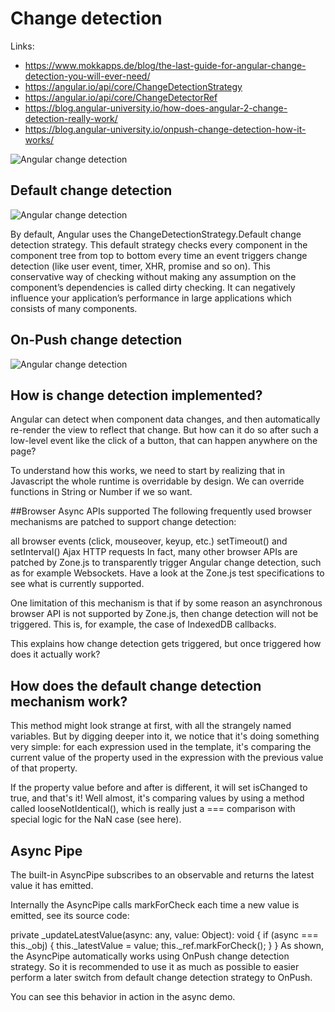 # Change detection

Links: 
- https://www.mokkapps.de/blog/the-last-guide-for-angular-change-detection-you-will-ever-need/
- https://angular.io/api/core/ChangeDetectionStrategy
- https://angular.io/api/core/ChangeDetectorRef
- https://blog.angular-university.io/how-does-angular-2-change-detection-really-work/
- https://blog.angular-university.io/onpush-change-detection-how-it-works/

![Angular change detection](https://www.mokkapps.de/static/208f64143869f05d2219a1e9735b9ab3/15ec7/change-detector-ref.jpg)


## Default change detection


![Angular change detection](https://d33wubrfki0l68.cloudfront.net/43c03578c42f2333b28e9f2a6ab03b6d856f3f23/a7bdc/cf7351e3976cdc3041cadce5367fc318/cd-cycle.gif)


By default, Angular uses the ChangeDetectionStrategy.Default change detection strategy. This default strategy checks every component in the component tree from top to bottom every time an event triggers change detection (like user event, timer, XHR, promise and so on). This conservative way of checking without making any assumption on the component’s dependencies is called dirty checking. It can negatively influence your application’s performance in large applications which consists of many components.

## On-Push change detection


![Angular change detection](https://d33wubrfki0l68.cloudfront.net/ed2650c2a4930cee5d17ddc92b0448031bb8e7fd/a240b/e9c151a1260485a277c6928b5f19019b/cd-on-push-cycle.gif)


## How is change detection implemented?
Angular can detect when component data changes, and then automatically re-render the view to reflect that change. But how can it do so after such a low-level event like the click of a button, that can happen anywhere on the page?

To understand how this works, we need to start by realizing that in Javascript the whole runtime is overridable by design. We can override functions in String or Number if we so want.

##Browser Async APIs supported
The following frequently used browser mechanisms are patched to support change detection:

all browser events (click, mouseover, keyup, etc.)
setTimeout() and setInterval()
Ajax HTTP requests
In fact, many other browser APIs are patched by Zone.js to transparently trigger Angular change detection, such as for example Websockets. Have a look at the Zone.js test specifications to see what is currently supported.

One limitation of this mechanism is that if by some reason an asynchronous browser API is not supported by Zone.js, then change detection will not be triggered. This is, for example, the case of IndexedDB callbacks.

This explains how change detection gets triggered, but once triggered how does it actually work?


## How does the default change detection mechanism work?
This method might look strange at first, with all the strangely named variables. But by digging deeper into it, we notice that it's doing something very simple: for each expression used in the template, it's comparing the current value of the property used in the expression with the previous value of that property.

If the property value before and after is different, it will set isChanged to true, and that's it! Well almost, it's comparing values by using a method called
looseNotIdentical(), which is really just a === comparison with special logic for the NaN case (see here).

## Async Pipe
The built-in AsyncPipe subscribes to an observable and returns the latest value it has emitted.

Internally the AsyncPipe calls markForCheck each time a new value is emitted, see its source code:

private _updateLatestValue(async: any, value: Object): void {
  if (async === this._obj) {
    this._latestValue = value;
    this._ref.markForCheck();
  }
}
As shown, the AsyncPipe automatically works using OnPush change detection strategy. So it is recommended to use it as much as possible to easier perform a later switch from default change detection strategy to OnPush.

You can see this behavior in action in the async demo.
